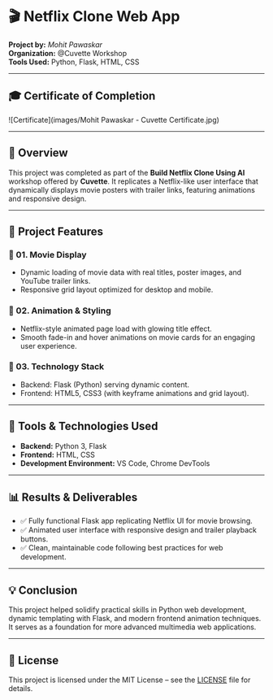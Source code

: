 # 🎬 Netflix Clone Web App  
**Project by:** *Mohit Pawaskar*  
**Organization:** @Cuvette Workshop  
**Tools Used:** Python, Flask, HTML, CSS  

---

## 🎓 Certificate of Completion  
![Certificate](images/Mohit Pawaskar - Cuvette Certificate.jpg)  

---

## 📌 Overview  

This project was completed as part of the **Build Netflix Clone Using AI** workshop offered by **Cuvette**. It replicates a Netflix-like user interface that dynamically displays movie posters with trailer links, featuring animations and responsive design.

---

## 🧹 Project Features  

### 🔹 01. Movie Display  
- Dynamic loading of movie data with real titles, poster images, and YouTube trailer links.  
- Responsive grid layout optimized for desktop and mobile.

### 🔹 02. Animation & Styling  
- Netflix-style animated page load with glowing title effect.  
- Smooth fade-in and hover animations on movie cards for an engaging user experience.

### 🔹 03. Technology Stack  
- Backend: Flask (Python) serving dynamic content.  
- Frontend: HTML5, CSS3 (with keyframe animations and grid layout).  

---

## 🚀 Tools & Technologies Used  
- **Backend:** Python 3, Flask  
- **Frontend:** HTML, CSS  
- **Development Environment:** VS Code, Chrome DevTools  

---

## 📊 Results & Deliverables  
- ✅ Fully functional Flask app replicating Netflix UI for movie browsing.  
- ✅ Animated user interface with responsive design and trailer playback buttons.  
- ✅ Clean, maintainable code following best practices for web development.

---

## 💡 Conclusion  
This project helped solidify practical skills in Python web development, dynamic templating with Flask, and modern frontend animation techniques. It serves as a foundation for more advanced multimedia web applications.

---

## 📄 License  
This project is licensed under the MIT License – see the [LICENSE](LICENSE) file for details.
